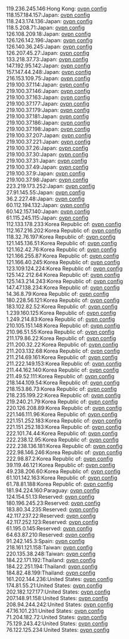 119.236.245.146:Hong Kong: [ovpn config](vpn/119_236_245_146.ovpn)  
118.157.184.157:Japan: [ovpn config](vpn/118_157_184_157.ovpn)  
118.243.174.136:Japan: [ovpn config](vpn/118_243_174_136.ovpn)  
118.5.208.71:Japan: [ovpn config](vpn/118_5_208_71.ovpn)  
126.108.209.18:Japan: [ovpn config](vpn/126_108_209_18.ovpn)  
126.126.142.196:Japan: [ovpn config](vpn/126_126_142_196.ovpn)  
126.140.36.245:Japan: [ovpn config](vpn/126_140_36_245.ovpn)  
126.207.45.27:Japan: [ovpn config](vpn/126_207_45_27.ovpn)  
133.218.37.73:Japan: [ovpn config](vpn/133_218_37_73.ovpn)  
147.192.95.142:Japan: [ovpn config](vpn/147_192_95_142.ovpn)  
157.147.44.248:Japan: [ovpn config](vpn/157_147_44_248.ovpn)  
216.153.109.75:Japan: [ovpn config](vpn/216_153_109_75.ovpn)  
219.100.37.114:Japan: [ovpn config](vpn/219_100_37_114.ovpn)  
219.100.37.146:Japan: [ovpn config](vpn/219_100_37_146.ovpn)  
219.100.37.163:Japan: [ovpn config](vpn/219_100_37_163.ovpn)  
219.100.37.177:Japan: [ovpn config](vpn/219_100_37_177.ovpn)  
219.100.37.179:Japan: [ovpn config](vpn/219_100_37_179.ovpn)  
219.100.37.181:Japan: [ovpn config](vpn/219_100_37_181.ovpn)  
219.100.37.186:Japan: [ovpn config](vpn/219_100_37_186.ovpn)  
219.100.37.198:Japan: [ovpn config](vpn/219_100_37_198.ovpn)  
219.100.37.207:Japan: [ovpn config](vpn/219_100_37_207.ovpn)  
219.100.37.221:Japan: [ovpn config](vpn/219_100_37_221.ovpn)  
219.100.37.26:Japan: [ovpn config](vpn/219_100_37_26.ovpn)  
219.100.37.30:Japan: [ovpn config](vpn/219_100_37_30.ovpn)  
219.100.37.31:Japan: [ovpn config](vpn/219_100_37_31.ovpn)  
219.100.37.49:Japan: [ovpn config](vpn/219_100_37_49.ovpn)  
219.100.37.9:Japan: [ovpn config](vpn/219_100_37_9.ovpn)  
219.100.37.98:Japan: [ovpn config](vpn/219_100_37_98.ovpn)  
223.219.173.252:Japan: [ovpn config](vpn/223_219_173_252.ovpn)  
27.91.145.55:Japan: [ovpn config](vpn/27_91_145_55.ovpn)  
36.2.227.48:Japan: [ovpn config](vpn/36_2_227_48.ovpn)  
60.112.194.132:Japan: [ovpn config](vpn/60_112_194_132.ovpn)  
60.142.157.140:Japan: [ovpn config](vpn/60_142_157_140.ovpn)  
61.115.245.115:Japan: [ovpn config](vpn/61_115_245_115.ovpn)  
112.133.178.233:Korea Republic of: [ovpn config](vpn/112_133_178_233.ovpn)  
112.167.216.202:Korea Republic of: [ovpn config](vpn/112_167_216_202.ovpn)  
118.32.76.197:Korea Republic of: [ovpn config](vpn/118_32_76_197.ovpn)  
121.145.136.51:Korea Republic of: [ovpn config](vpn/121_145_136_51.ovpn)  
121.162.42.76:Korea Republic of: [ovpn config](vpn/121_162_42_76.ovpn)  
121.166.255.87:Korea Republic of: [ovpn config](vpn/121_166_255_87.ovpn)  
121.166.40.245:Korea Republic of: [ovpn config](vpn/121_166_40_245.ovpn)  
123.109.124.224:Korea Republic of: [ovpn config](vpn/123_109_124_224.ovpn)  
125.142.212.64:Korea Republic of: [ovpn config](vpn/125_142_212_64.ovpn)  
125.143.214.243:Korea Republic of: [ovpn config](vpn/125_143_214_243.ovpn)  
147.47.138.234:Korea Republic of: [ovpn config](vpn/147_47_138_234.ovpn)  
14.36.8.79:Korea Republic of: [ovpn config](vpn/14_36_8_79.ovpn)  
180.228.56.121:Korea Republic of: [ovpn config](vpn/180_228_56_121.ovpn)  
183.102.82.52:Korea Republic of: [ovpn config](vpn/183_102_82_52.ovpn)  
1.239.160.125:Korea Republic of: [ovpn config](vpn/1_239_160_125.ovpn)  
1.249.214.83:Korea Republic of: [ovpn config](vpn/1_249_214_83.ovpn)  
210.105.151.148:Korea Republic of: [ovpn config](vpn/210_105_151_148.ovpn)  
210.96.51.55:Korea Republic of: [ovpn config](vpn/210_96_51_55.ovpn)  
211.179.86.22:Korea Republic of: [ovpn config](vpn/211_179_86_22.ovpn)  
211.200.32.22:Korea Republic of: [ovpn config](vpn/211_200_32_22.ovpn)  
211.203.132.68:Korea Republic of: [ovpn config](vpn/211_203_132_68.ovpn)  
211.214.69.161:Korea Republic of: [ovpn config](vpn/211_214_69_161.ovpn)  
211.222.149.153:Korea Republic of: [ovpn config](vpn/211_222_149_153.ovpn)  
211.44.162.140:Korea Republic of: [ovpn config](vpn/211_44_162_140.ovpn)  
211.49.52.111:Korea Republic of: [ovpn config](vpn/211_49_52_111.ovpn)  
218.144.109.54:Korea Republic of: [ovpn config](vpn/218_144_109_54.ovpn)  
218.153.86.73:Korea Republic of: [ovpn config](vpn/218_153_86_73.ovpn)  
218.235.199.22:Korea Republic of: [ovpn config](vpn/218_235_199_22.ovpn)  
219.240.21.79:Korea Republic of: [ovpn config](vpn/219_240_21_79.ovpn)  
220.126.208.89:Korea Republic of: [ovpn config](vpn/220_126_208_89.ovpn)  
221.146.111.96:Korea Republic of: [ovpn config](vpn/221_146_111_96.ovpn)  
221.151.252.183:Korea Republic of: [ovpn config](vpn/221_151_252_183.ovpn)  
221.151.252.183:Korea Republic of: [ovpn config](vpn/221_151_252_183.ovpn)  
222.101.74.44:Korea Republic of: [ovpn config](vpn/222_101_74_44.ovpn)  
222.238.12.95:Korea Republic of: [ovpn config](vpn/222_238_12_95.ovpn)  
222.238.136.181:Korea Republic of: [ovpn config](vpn/222_238_136_181.ovpn)  
222.98.146.246:Korea Republic of: [ovpn config](vpn/222_98_146_246.ovpn)  
222.98.87.2:Korea Republic of: [ovpn config](vpn/222_98_87_2.ovpn)  
39.119.46.121:Korea Republic of: [ovpn config](vpn/39_119_46_121.ovpn)  
49.238.206.60:Korea Republic of: [ovpn config](vpn/49_238_206_60.ovpn)  
61.101.142.163:Korea Republic of: [ovpn config](vpn/61_101_142_163.ovpn)  
61.78.81.188:Korea Republic of: [ovpn config](vpn/61_78_81_188.ovpn)  
181.94.224.160:Paraguay: [ovpn config](vpn/181_94_224_160.ovpn)  
124.154.51.13:Reserved: [ovpn config](vpn/124_154_51_13.ovpn)  
180.196.245.23:Reserved: [ovpn config](vpn/180_196_245_23.ovpn)  
183.80.34.235:Reserved: [ovpn config](vpn/183_80_34_235.ovpn)  
42.117.237.22:Reserved: [ovpn config](vpn/42_117_237_22.ovpn)  
42.117.252.123:Reserved: [ovpn config](vpn/42_117_252_123.ovpn)  
61.195.0.145:Reserved: [ovpn config](vpn/61_195_0_145.ovpn)  
64.63.87.210:Reserved: [ovpn config](vpn/64_63_87_210.ovpn)  
91.242.145.3:Spain: [ovpn config](vpn/91_242_145_3.ovpn)  
218.161.121.158:Taiwan: [ovpn config](vpn/218_161_121_158.ovpn)  
220.135.38.248:Taiwan: [ovpn config](vpn/220_135_38_248.ovpn)  
184.22.171.192:Thailand: [ovpn config](vpn/184_22_171_192.ovpn)  
184.22.251.194:Thailand: [ovpn config](vpn/184_22_251_194.ovpn)  
184.82.48.199:Thailand: [ovpn config](vpn/184_82_48_199.ovpn)  
161.202.144.236:United States: [ovpn config](vpn/161_202_144_236.ovpn)  
174.81.55.21:United States: [ovpn config](vpn/174_81_55_21.ovpn)  
202.182.127.177:United States: [ovpn config](vpn/202_182_127_177.ovpn)  
207.148.91.158:United States: [ovpn config](vpn/207_148_91_158.ovpn)  
208.94.244.242:United States: [ovpn config](vpn/208_94_244_242.ovpn)  
47.16.101.231:United States: [ovpn config](vpn/47_16_101_231.ovpn)  
71.204.182.72:United States: [ovpn config](vpn/71_204_182_72.ovpn)  
75.129.243.42:United States: [ovpn config](vpn/75_129_243_42.ovpn)  
76.122.125.234:United States: [ovpn config](vpn/76_122_125_234.ovpn)  
